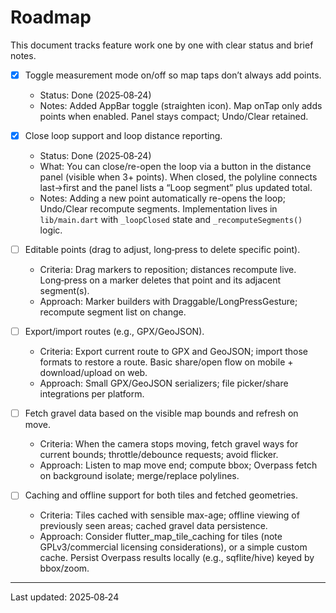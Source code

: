 # Roadmap

This document tracks feature work one by one with clear status and brief notes.

- [x] Toggle measurement mode on/off so map taps don’t always add points.
  - Status: Done (2025‑08‑24)
  - Notes: Added AppBar toggle (straighten icon). Map onTap only adds points when enabled. Panel stays compact; Undo/Clear retained.

- [x] Close loop support and loop distance reporting.
  - Status: Done (2025‑08‑24)
  - What: You can close/re-open the loop via a button in the distance panel (visible when 3+ points). When closed, the polyline connects last→first and the panel lists a “Loop segment” plus updated total.
  - Notes: Adding a new point automatically re-opens the loop; Undo/Clear recompute segments. Implementation lives in `lib/main.dart` with `_loopClosed` state and `_recomputeSegments()` logic.

- [ ] Editable points (drag to adjust, long‑press to delete specific point).
  - Criteria: Drag markers to reposition; distances recompute live. Long‑press on a marker deletes that point and its adjacent segment(s).
  - Approach: Marker builders with Draggable/LongPressGesture; recompute segment list on change.

- [ ] Export/import routes (e.g., GPX/GeoJSON).
  - Criteria: Export current route to GPX and GeoJSON; import those formats to restore a route. Basic share/open flow on mobile + download/upload on web.
  - Approach: Small GPX/GeoJSON serializers; file picker/share integrations per platform.

- [ ] Fetch gravel data based on the visible map bounds and refresh on move.
  - Criteria: When the camera stops moving, fetch gravel ways for current bounds; throttle/debounce requests; avoid flicker.
  - Approach: Listen to map move end; compute bbox; Overpass fetch on background isolate; merge/replace polylines.

- [ ] Caching and offline support for both tiles and fetched geometries.
  - Criteria: Tiles cached with sensible max-age; offline viewing of previously seen areas; cached gravel data persistence.
  - Approach: Consider flutter_map_tile_caching for tiles (note GPLv3/commercial licensing considerations), or a simple custom cache. Persist Overpass results locally (e.g., sqflite/hive) keyed by bbox/zoom.

---
Last updated: 2025‑08‑24
